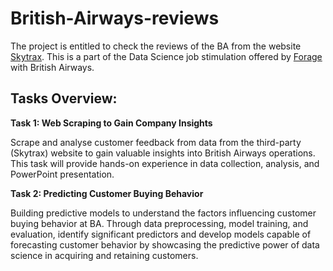 # British-Airways-reviews
The project is entitled to check the reviews of the BA from the website [Skytrax](https://www.airlinequality.com/). This is a part of the Data Science job stimulation offered by [Forage](https://www.theforage.com/) with British Airways.

## Tasks Overview:

**Task 1: Web Scraping to Gain Company Insights**

Scrape and analyse customer feedback from  data from the third-party (Skytrax) website to gain valuable insights into British Airways operations. This task will provide hands-on experience in data collection, analysis, and PowerPoint presentation.

**Task 2: Predicting Customer Buying Behavior**

Building predictive models to understand the factors influencing customer buying behavior at BA. Through data preprocessing, model training, and evaluation, identify significant predictors and develop models capable of forecasting customer behavior by showcasing the predictive power of data science in acquiring and retaining customers.

